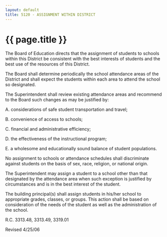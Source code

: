```yaml
---
layout: default
title: 5120 - ASSIGNMENT WITHIN DISTRICT
---
```


{{ page.title }}
================

The Board of Education directs that the assignment of students to
schools within this District be consistent with the best interests of
students and the best use of the resources of this District.

The Board shall determine periodically the school attendance areas of
the District and shall expect the students within each area to attend
the school so designated.

The Superintendent shall review existing attendance areas and recommend
to the Board such changes as may be justified by:

A. considerations of safe student transportation and travel;

B. convenience of access to schools;

C. financial and administrative efficiency;

D. the effectiveness of the instructional program;

E. a wholesome and educationally sound balance of student populations.

No assignment to schools or attendance schedules shall discriminate
against students on the basis of sex, race, religion, or national
origin.

The Superintendent may assign a student to a school other than that
designated by the attendance area when such exception is justified by
circumstances and is in the best interest of the student.

The building principal(s) shall assign students in his/her school to
appropriate grades, classes, or groups. This action shall be based on
consideration of the needs of the student as well as the administration
of the school.

R.C. 3313.48, 3313.49, 3319.01

Revised 4/25/06
